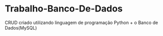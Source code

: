 # Trabalho-Banco-De-Dados
CRUD criado utilizando linguagem de programação Python + o Banco de Dados(MySQL)
